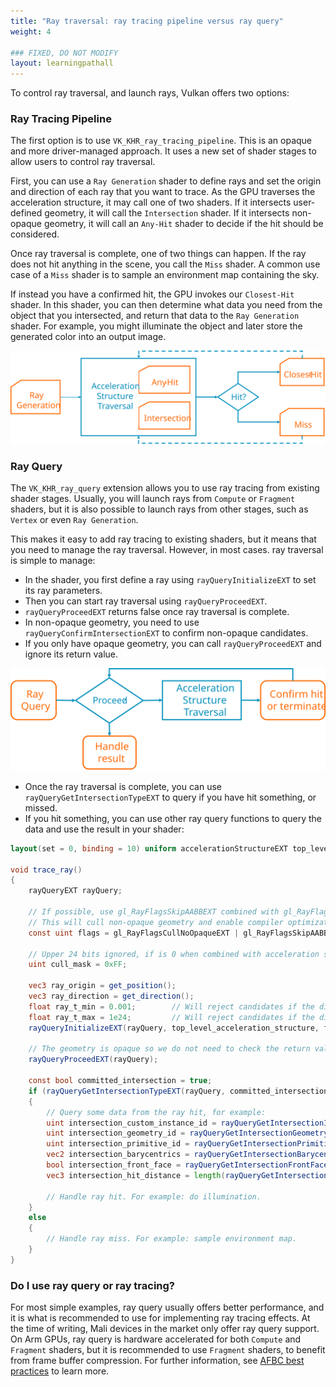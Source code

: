 ```yaml
---
title: "Ray traversal: ray tracing pipeline versus ray query"
weight: 4

### FIXED, DO NOT MODIFY
layout: learningpathall
---
```


To control ray traversal, and launch rays, Vulkan offers two options:

### Ray Tracing Pipeline

The first option is to use `VK_KHR_ray_tracing_pipeline`. This is an opaque and more driver-managed approach. It uses a new set of shader stages to allow users to control ray traversal.

First, you can use a `Ray Generation` shader to define rays and set the origin and direction of each ray that you want to trace. As the GPU traverses the acceleration structure, it may call one of two shaders. If it intersects user-defined geometry, it will call the `Intersection` shader. If it intersects non-opaque geometry, it will call an `Any-Hit` shader to decide if the hit should be considered.

Once ray traversal is complete, one of two things can happen. If the ray does not hit anything in the scene, you call the `Miss` shader. A common use case of a `Miss` shader is to sample an environment map containing the sky.

If instead you have a confirmed hit, the GPU invokes our `Closest-Hit` shader. In this shader, you can then determine what data you need from the object that you intersected, and return that data to the `Ray Generation` shader. For example, you might illuminate the object and later store the generated color into an output image.

![Diagram of Ray Tracing Pipeline #center](images/RTPipeline_diagram.svg "Diagram of Ray Tracing Pipeline")

### Ray Query

The `VK_KHR_ray_query` extension allows you to use ray tracing from existing shader stages. Usually, you will launch rays from `Compute` or `Fragment` shaders, but it is also possible to launch rays from other stages, such as `Vertex` or even `Ray Generation`.

This makes it easy to add ray tracing to existing shaders, but it means that you need to manage the ray traversal. However, in most cases. ray traversal is simple to manage:

* In the shader, you first define a ray using `rayQueryInitializeEXT` to set its ray parameters. 
* Then you can start ray traversal using `rayQueryProceedEXT`. 
* `rayQueryProceedEXT`  returns false once ray traversal is complete.
* In non-opaque geometry, you need to use `rayQueryConfirmIntersectionEXT` to confirm non-opaque candidates. 
* If you only have opaque geometry, you can call `rayQueryProceedEXT` and ignore its return value.

![Diagram of Ray Query #center](images/RQuery_diagram.svg "Diagram of Ray Query")

* Once the ray traversal is complete, you can use `rayQueryGetIntersectionTypeEXT` to query if you have hit something, or missed. 
* If you hit something, you can use other ray query functions to query the data and use the result in your shader:

``` glsl
layout(set = 0, binding = 10) uniform accelerationStructureEXT top_level_acceleration_structure;

void trace_ray()
{
    rayQueryEXT rayQuery;

    // If possible, use gl_RayFlagsSkipAABBEXT combined with gl_RayFlagsCullNoOpaqueEXT
    // This will cull non-opaque geometry and enable compiler optimizations.
    const uint flags = gl_RayFlagsCullNoOpaqueEXT | gl_RayFlagsSkipAABBEXT;

    // Upper 24 bits ignored, if is 0 when combined with acceleration structure cull mask, the instance is ignored
    uint cull_mask = 0xFF;

    vec3 ray_origin = get_position();
    vec3 ray_direction = get_direction();
    float ray_t_min = 0.001;        // Will reject candidates if the distance is lower. Useful to avoid self intersection.
    float ray_t_max = 1e24;         // Will reject candidates if the distance is greater. Useful for point lights with a radius.
    rayQueryInitializeEXT(rayQuery, top_level_acceleration_structure, flags, cull_mask, ray_origin, ray_t_min, ray_direction, ray_t_max);

    // The geometry is opaque so we do not need to check the return value
    rayQueryProceedEXT(rayQuery);

    const bool committed_intersection = true;
    if (rayQueryGetIntersectionTypeEXT(rayQuery, committed_intersection) != gl_RayQueryCommittedIntersectionNoneEXT)
    {
        // Query some data from the ray hit, for example:
        uint intersection_custom_instance_id = rayQueryGetIntersectionInstanceCustomIndexEXT(rayQuery, committed_intersection);
        uint intersection_geometry_id = rayQueryGetIntersectionGeometryIndexEXT(rayQuery, committed_intersection);
        uint intersection_primitive_id = rayQueryGetIntersectionPrimitiveIndexEXT(rayQuery, committed_intersection);
        vec2 intersection_barycentrics = rayQueryGetIntersectionBarycentricsEXT(rayQuery, committed_intersection);
        bool intersection_front_face = rayQueryGetIntersectionFrontFaceEXT(rayQuery, committed_intersection);
        vec3 intersection_hit_distance = length(rayQueryGetIntersectionTEXT(rayQuery, committed_intersection) * ray_direction);

        // Handle ray hit. For example: do illumination.
    }
    else
    {
        // Handle ray miss. For example: sample environment map.
    }
}
```

### Do I use ray query or ray tracing?

For most simple examples, ray query usually offers better performance, and it is what is recommended to use for implementing ray tracing effects. At the time of writing, Mali devices in the market only offer ray query support. On Arm GPUs, ray query is hardware accelerated for both `Compute` and `Fragment` shaders, but it is recommended to use `Fragment` shaders, to benefit from frame buffer compression. For further information, see [AFBC best practices](https://developer.arm.com/documentation/101897/latest/Buffers-and-textures/AFBC-textures) to learn more.
